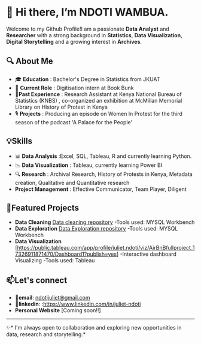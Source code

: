 # 👋 Hi there, I’m NDOTI WAMBUA.

Welcome to my Github Profile!I am a passionate **Data Analyst** and **Researcher** with a strong background in **Statistics**, **Data Visualization**, **Digital Storytelling** and a growing interest in **Archives**.

## 🔍 About Me

- 🎓 **Education** : Bachelor's Degree in Statistics from JKUAT
- 🌱 **Current Role** : Digitisation intern at Book Bunk
- 💼**Past Experience** : Research Assistant at Kenya National Bureau of Statistics (KNBS) , co-organized an exhibition at McMillan Memorial Library on History of Protest in Kenya
- 🎙️ **Projects** : Producing an episode on Women In Protest for the third season of the podcast 'A Palace for the People'

## 💡Skills 
- 📊 **Data Analysis** :Excel, SQL, Tableau, R and currently learning Python.
- 📉 **Data Visualization** : Tableau, currently learning Power BI
- 🔍 **Research** : Archival Research, History of Protests in Kenya, Metadata creation, Qualitative and Quantitative research
- **Project Management** : Effective Communicator, Team Player, Diligent

## 📂Featured Projects
 - **Data Cleaning**  [Data cleaning repository](https://github.com/NDOTIWAMBUA/Data-cleaning-project)
      -Tools used: MYSQL Workbench
 - **Data Exploration**  [Data Exploration repository](https://github.com/NDOTIWAMBUA/SQL-Data-Exploration)
      -Tools used: MYSQL Workbench
 - **Data Visualization** [https://public.tableau.com/app/profile/juliet.ndoti/viz/AirBnBfullproject_17326911871470/Dashboard1?publish=yes]
      -Interactive dashboard Visualizing
      -Tools used: Tableau

 ## 📫Let's connect
- 📩**email**: ndotijuliet@gmail.com
- 🔗**linkedin**: :https://www.linkedin.com/in/juliet-ndoti
- **Personal Website** [Coming soon!!]

---
✨* I'm always open to collaboration and exploring new opportunities in data, research and storytelling.*

  

<!---
NDOTIWAMBUA/NDOTIWAMBUA is a ✨ special ✨ repository because its `README.md` (this file) appears on your GitHub profile.
You can click the Preview link to take a look at your changes.
--->
